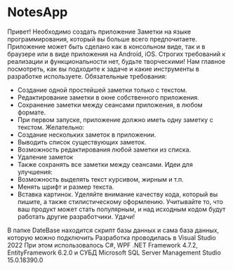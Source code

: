 # NotesApp
Привет!
Необходимо создать приложение Заметки на языке программирования, который вы
больше всего предпочитаете. Приложение может быть сделано как в консольном виде,
так и в браузере или в виде приложения на Android, iOS.
Строгих требований к реализации и функциональности нет, будьте творческими! Нам
главное посмотреть, как вы подходите к задаче и какие инструменты в разработке
используете.
Обязательные требования:
- Создание одной простейшей заметки только с текстом.
- Редактирование заметки в окне собственного приложения.
- Сохранение заметки между сеансами приложения, в любом формате.
- При первом запуске, приложение должно иметь одну заметку с текстом.
Желательно:
- Создание нескольких заметок в приложении.
- Выводить список существующих заметок.
- Возможность редактирования любой заметки из списка.
- Удаление заметок
- Также сохранять все заметки между сеансами.
Идеи для улучшения:
- Возможность выделять текст курсивом, жирным и т.п.
- Менять шрифт и размер текста.
- Вставка картинок.
Уделяйте внимание качеству кода, который вы пишите, а также стилистическому
оформлению. Учитывайте то, что ваш продукт может стать популярным, и над исходным
кодом будут работать другие разработчики.
Удачи!

В папке DateBase находится скрипт базы данных и сама база данных, которую можно подключить
Разработка проводилась в Visual Studio 2022
При этом использовалось C#, WPF .NET Framework 4.7.2, EntityFramework 6.2.0
и СУБД Microsoft SQL Server Management Studio 15.0.18390.0
